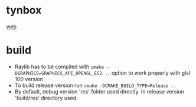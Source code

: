 # tynbox

[web](https://tynroar-extraspace.netlify.app/)

# build

- Raylib has to be compiled with `cmake -DGRAPHICS=GRAPHICS_API_OPENGL_ES2 ..` option to work properly with glsl 100 version
- To build release version run `cmake -DCMAKE_BUILD_TYPE=Release ..`
- By default, debug version 'res' folder used directly. In release version 'build/res' directory used.

